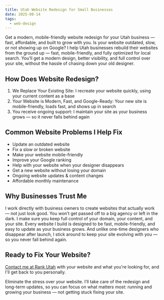 ```yaml
---
title: Utah Website Redesign for Small Businesses
date: 2025-08-14
tags:
  - web-design
---
```

Get a modern, mobile-friendly website redesign for your Utah business — fast, affordable, and built to grow with you. Is your website outdated, slow, or not showing up on Google? I help Utah businesses rebuild their websites from the ground up — fast, mobile-friendly, and fully optimized for local search. You’ll get a modern design, better visibility, and full control over your site, without the hassle of chasing down your old designer.

## How Does Website Redesign?

1. We Replace Your Existing Site: I recreate your website quickly, using your current content as a base
2. Your Website is Modern, Fast, and Google-Ready: Your new site is mobile-friendly, loads fast, and shows up in search
3. You receive ongoing support: I maintain your site as your business grows — so it never falls behind again

## Common Website Problems I Help Fix

- Update an outdated website
- Fix a slow or broken website
- Make your website mobile-friendly
- Improve your Google ranking
- Help with your website when your designer disappears
- Get a new website without losing your domain
- Ongoing website updates & content changes
- Affordable monthly maintenance

## Why Businesses Trust Me

I work directly with business owners to create websites that actually work — not just look good. You won’t get passed off to a big agency or left in the dark. I make sure you keep full control of your domain, your content, and your site. Every website I build is designed to be fast, mobile-friendly, and easy to update as your business grows. And unlike one-time designers who disappear after launch, I stick around to keep your site evolving with you — so you never fall behind again.

## Ready to Fix Your Website? 

[Contact me at Rank Utah](https://rankutah.com#contact) with your website and what you're looking for, and I'll get back to you personally.

Eliminate the stress over your website. I’ll take care of the redesign and long-term updates, so you can focus on what matters most: running and growing your business — not getting stuck fixing your site.
